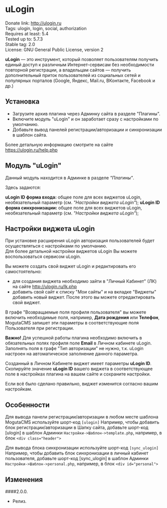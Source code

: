 # uLogin

Donate link: http://ulogin.ru  
Tags: ulogin, login, social, authorization  
Requires at least: 5.4  
Tested up to: 5.7.3  
Stable tag: 2.0  
License: GNU General Public License, version 2  

**uLogin** — это инструмент, который позволяет пользователям получить единый доступ к различным Интернет-сервисам без необходимости повторной регистрации,
а владельцам сайтов — получить дополнительный приток пользователей из социальных сетей и популярных порталов (Google, Яндекс, Mail.ru, ВКонтакте, Facebook и др.)

## Установка
- Загрузите архив плагина через Админку сайта в разделе "Плагины".
- Включите модуль "uLogin" и он заработает сразу с настройками по умолчанию.
- Добавьте вывод панелей регистрации/авторизации и синхронизации в шаблон сайта.

Более детальную информацию смотрите на сайте https://ulogin.ru/help.php

## Модуль "uLogin"

Данный модуль находится в Админке в разделе *"Плагины"*.

Здесь задаются: 
 
**uLogin ID форма входа:** общее поле для всех виджетов uLogin, необязательный параметр (см. *"Настройки виджета uLogin"*);
**uLogin ID форма синхронизации:** общее поле для всех виджетов uLogin, необязательный параметр (см. *"Настройки виджета uLogin"*);

## Настройки виджета uLogin

При установке расширения uLogin авторизация пользователей будет осуществляться с настройками по умолчанию.  
Для более детальной настройки виджетов uLogin Вы можете воспользоваться сервисом uLogin.  

Вы можете создать свой виджет uLogin и редактировать его самостоятельно:

- для создания виджета необходимо зайти в "Личный Кабинет" (ЛК) на сайте http://ulogin.ru/lk.php
- добавить свой сайт к списку "Мои сайты" и на вкладке "Виджеты" добавить новый виджет. После этого вы можете отредактировать свой виджет.

В графе "Возвращаемые поля профиля пользователя" вы можете включить необходимые поля, например, **Дата рождения** или **Телефон**, MogutaCMS запишет эти параметры
в соответствующие поля Пользователя при регистрации.

**Важно!** Для успешной работы плагина необходимо включить в обязательных полях профиля поле **Еmail** в Личном кабинете uLogin.  
Заполнять поля в графе "Тип авторизации" не нужно, т.к. uLogin настроен на автоматическое заполнение данного параметра.

Созданный в Личном Кабинете виджет имеет параметры **uLogin ID**.  
Скопируйте значение **uLogin ID** вашего виджета в соответствующее поле в настройках плагина на вашем сайте и сохраните настройки.   

Если всё было сделано правильно, виджет изменится согласно вашим настройкам.


## Особенности

Для вывода панели регистрации/авторизации в любом месте шаблона MogutaCMS используйте шорт-код `[ulogin]`
Например, чтобы добавить блок регистрации/авторизации в Шапку сайта, добавьте шорт-код [ulogin] в шаблон Админки
`Настройки->Шаблон->template.php`, например, в блок `<div class="header">`

Для вывода блока синхронизации используйте шорт-код `[sync_ulogin]`
Например, чтобы добавить блок синхронизации в личный кабинет пользователя, добавьте шорт-код [sync_ulogin] в шаблон Админки
`Настройки->Шаблон->personal.php`, например, в блок `<div id="personal">`


## Изменения

####2.0.0.
* Релиз.
